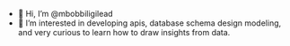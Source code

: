 - 👋 Hi, I’m @mbobbiligilead
- 👀 I’m interested in developing apis, database schema design modeling, and very curious to learn how to draw insights from data.

